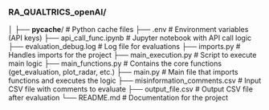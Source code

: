 ### RA_QUALTRICS_openAI/
│
├── __pycache__/                  # Python cache files
├── .env                          # Environment variables (API keys)
├── api_call_func.ipynb           # Jupyter notebook with API call logic
├── evaluation_debug.log          # Log file for evaluations
├── imports.py                    # Handles imports for the project
├── main_execution.py             # Script to execute main logic
├── main_functions.py             # Contains the core functions (get_evaluation, plot_radar, etc.)
├── main.py                       # Main file that imports functions and executes the logic
├── misinformation_comments.csv   # Input CSV file with comments to evaluate
├── output_file.csv               # Output CSV file after evaluation
└── README.md                     # Documentation for the project
